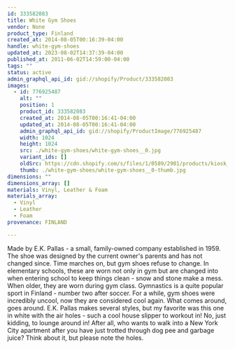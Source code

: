 ```yaml
---
id: 333582083
title: White Gym Shoes
vendor: None
product_type: Finland
created_at: 2014-08-05T00:16:39-04:00
handle: white-gym-shoes
updated_at: 2023-08-02T14:37:39-04:00
published_at: 2011-06-02T14:59:00-04:00
tags: ""
status: active
admin_graphql_api_id: gid://shopify/Product/333582083
images:
  - id: 776925487
    alt: ""
    position: 1
    product_id: 333582083
    created_at: 2014-08-05T00:16:41-04:00
    updated_at: 2014-08-05T00:16:41-04:00
    admin_graphql_api_id: gid://shopify/ProductImage/776925487
    width: 1024
    height: 1024
    src: ./white-gym-shoes/white-gym-shoes__0.jpg
    variant_ids: []
    oldSrc: https://cdn.shopify.com/s/files/1/0589/2901/products/kiosk_fi_whiteslipper.jpeg?v=1407212201
    thumb: ./white-gym-shoes/white-gym-shoes__0-thumb.jpg
dimensions: ""
dimensions_array: []
materials: Vinyl, Leather & Foam
materials_array:
  - Vinyl
  - Leather
  - Foam
provenance: FINLAND

---
```


Made by E.K. Pallas - a small, family-owned company established in 1959. The shoe was designed by the current owner's parents and has not changed since. Time marches on, but gym shoes refuse to change. In elementary schools, these are worn not only in gym but are changed into when entering school to keep things clean - snow and stone make a mess. When older, they are worn during gym class. Gymnastics is a quite popular sport in Finland - number two after soccer. For a while, gym shoes were incredibly uncool, now they are considered cool again. What comes around, goes around. E.K. Pallas makes several styles, but my favorite was this one in white with the air holes - such a cool house slipper to workout in! No, just kidding, to lounge around in! After all, who wants to walk into a New York City apartment after you have just trotted through dog pee and garbage juice? Think about it, but please note the holes.